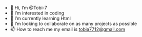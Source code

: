 - 👋 Hi, I’m @Tobi-7
- 👀 I’m interested in coding
- 🌱 I’m currently learning Html
- 💞️ I’m looking to collaborate on as many projects as possible
- 📫 How to reach me my email is tobia7712@gmail.com

<!---
Tobi-7/Tobi-7 is a ✨ special ✨ repository because its `README.md` (this file) appears on your GitHub profile.
You can click the Preview link to take a look at your changes.
--->
